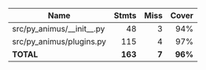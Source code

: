 | Name                           |    Stmts |     Miss |   Cover |
|------------------------------- | -------: | -------: | ------: |
| src/py\_animus/\_\_init\_\_.py |       48 |        3 |     94% |
| src/py\_animus/plugins.py      |      115 |        4 |     97% |
|                      **TOTAL** |  **163** |    **7** | **96%** |
